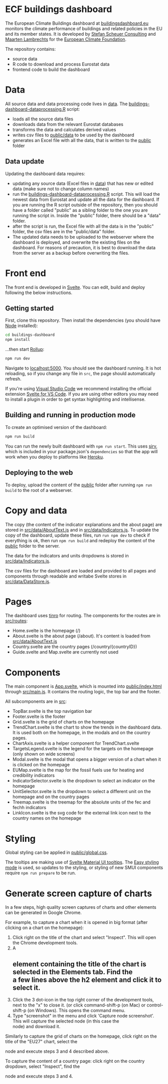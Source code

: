 # ECF buildings dashboard

The European Climate Buildings dashboard at [buildingsdashboard.eu](http://buildingsdashboard.eu) monitors the climate performance of buildings and related policies in the EU and its member states. It is developed by [Stefan Scheuer Consulting](https://www.stefanscheuer.eu/) and [Maarten Lambrechts](https://www.maartenlambrechts.com/) for the [European Climate Foundation](https://europeanclimate.org/).

The repository contains:

- source data
- R code to download and process Eurostat data
- frontend code to build the dashboard

# Data

All source data and data processing code lives in [data](data).
The [buildings-dashboard-dataprocessing.R](/data/buildings-dashboard-dataprocessing.R) script:

- loads all the source data files
- downloads data from the relevant Eurostat databases
- transforms the data and calculates derived values
- writes csv files to [public/data](public/data) to be used by the dashboard
- generates an Excel file with all the data, that is written to the [public](public) folder

## Data update

Updating the dashboard data requires:

- updating any source data (Excel files in [data](data)) that has new or edited data (make sure not to change column names)
- run the [buildings-dashboard-dataprocessing.R](/data/buildings-dashboard-dataprocessing.R) script. This will load the newest data from Eurostat and update all the data for the dashboard. If you are running the R script outside of the repository, then you should have a folder called "public" as a sibling folder to the one you are running the script in. Inside the "public" folder, there should be a "data" folder.
- after the script is run, the Excel file with all the data is in the "public" folder, the csv files are in the "public/data" folder.
- The updated data needs to be uploaded to the webserver where the dashboard is deployed, and overwrite the existing files on the dashboard. For reasons of precaution, it is best to download the data from the server as a backup before overwriting the files.

# Front end

The front end is developed in [Svelte](https://svelte.dev/). You can edit, build and deploy following the below instructions.

## Getting started

First, clone this repository. Then install the dependencies (you should have [Node](https://nodejs.org/en/) installed):

```bash
cd buildings-dashboard
npm install
```

...then start [Rollup](https://rollupjs.org):

```bash
npm run dev
```

Navigate to [localhost:5000](http://localhost:5000). You should see the dashboard running. It is hot reloading, so if you change any file in `src`, the page should automatically refresh.

If you're using [Visual Studio Code](https://code.visualstudio.com/) we recommend installing the official extension [Svelte for VS Code](https://marketplace.visualstudio.com/items?itemName=svelte.svelte-vscode). If you are using other editors you may need to install a plugin in order to get syntax highlighting and intellisense.

## Building and running in production mode

To create an optimised version of the dashboard:

```bash
npm run build
```

You can run the newly built dashboard with `npm run start`. This uses [sirv](https://github.com/lukeed/sirv), which is included in your package.json's `dependencies` so that the app will work when you deploy to platforms like [Heroku](https://heroku.com).

## Deploying to the web

To deploy, upload the content of the [public](public) folder after running `npm run build` to the root of a webserver.

# Copy and data

The copy (the content of the indicator explanations and the about page) are stored in [src/data/AboutText.js](src/data/AboutText.js) and in [src/data/Indicators.js](src/data/Indicators). To update the copy of the dashboard, update these files, run `run npm dev` to check if everything is ok, then run `npm run build` and redeploy the content of the [public](public) folder to the server.

The data for the indicators and units dropdowns is stored in [src/data/Indicators.js](src/data/Indicators.js).

The csv files for the dashboard are loaded and provided to all pages and components through readable and writabe Svelte stores in [src/data/DataStore.js](src/data/DataStore.js).

# Pages

The dashboard uses [tinro](https://github.com/AlexxNB/tinro) for routing. The components for the routes are in [src/routes](src/routes):

- Home.svelte is the homepage (/)
- About.svelte is the about page (/about). It's content is loaded from [src/data/AboutText.js](src/data/AboutText.js)
- Country.svelte are the country pages (/country/{countryID})
- Guide.svelte and Map.svelte are currently not used

# Components

The main component is [App.svelte](src/App.svelte), which is mounted into [public/index.html](public/index.html) through [src/main.js](src/main.js). It contains the routing logic, the top bar and the footer.

All subcomponents are in [src](src):

- TopBar.svelte is the top navigation bar
- Footer.svelte is the footer
- Grid.svelte is the grid of charts on the homepage
- TrendChart.svelte is the chart to show the trends in the dashboard data. It is used both on the homepage, in the modals and on the country pages.
- ChartAxis.svelte is a helper component for TrendChart.svelte
- TargetsLegend.svelte is the legend for the targets on the homepage (only shown on wide screens)
- Modal.svelte is the modal that opens a bigger version of a chart when it is clicked on the homepage
- EUMap.svelte is the map for the fossil fuels use for heating and credibility indicators
- IndicatorSelector.svelte is the dropdown to select an indicator on the homepage
- UnitSelector.svelte is the dropdown to select a different unit on the homepage and on the country pages
- Treemap.svelte is the treemap for the absolute units of the fec and fechh indicators
- LinkIcon.svelte is the svg code for the external link icon next to the country names on the homepage

# Styling

Global styling can be applied in [public/global.css](public/global.css).

The tooltips are making use of [Svelte Material UI tooltips](https://sveltematerialui.com/demo/tooltip/). The [Easy styling mode](https://sveltematerialui.com/SASS.md#easy-styling-method) is used, so updates to the styling, or styling of new SMUI components require `npm run prepare` to be run.

# Generate screen capture of charts

In a few steps, high quality screen captures of charts and other elements can be generated in Google Chrome.

For example, to capture a chart when it is opened in big format (after clicking on a chart on the homepage):

1. Click right on the title of the chart and select "Inspect". This will open the Chrome development tools.
2. A <h2> element containing the title of the chart is selected in the Elements tab. Find the <div class="modal ..."> a few lines above the h2 element and click it to select it.
3. Click the 3 dot-icon in the top right corner of the development tools, next to the "x" to close it. (or click command-shift-p (on Mac) or control-shift-p (on Windows). This opens the command menu.
4. Type "screenshot" in the menu and click 'Capture node screenshot'. This will capture the selected node (in this case the <div class="modal ..."> node) and download it.

Similarly to capture the grid of charts on the homepage, click right on the title of the "EU27" chart, select the <div class="grid-container ..."> node and execute steps 3 and 4 described above.

To capture the content of a country page: click right on the country dropdown, select "Inspect", find the <div class="country-page-wrapper ..."> node and execute steps 3 and 4.
